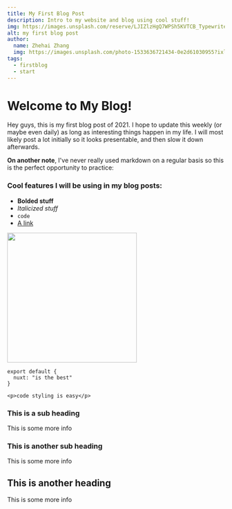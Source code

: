 ```yaml
---
title: My First Blog Post
description: Intro to my website and blog using cool stuff!
img: https://images.unsplash.com/reserve/LJIZlzHgQ7WPSh5KVTCB_Typewriter.jpg?ixlib=rb-1.2.1&auto=format&fit=crop&w=800&q=60
alt: my first blog post
author: 
  name: Zhehai Zhang
  img: https://images.unsplash.com/photo-1533636721434-0e2d61030955?ixlib=rb-1.2.1&ixid=eyJhcHBfaWQiOjEyMDd9&auto=format&fit=crop&w=2550&q=80
tags: 
  - firstblog
  - start
---
```



# Welcome to My Blog!

Hey guys, this is my first blog post of 2021. I hope to update this weekly (or maybe even daily) as long as interesting things happen in my life. I will most likely post a lot initially so it looks presentable, and then slow it down afterwards.

**On another note**, I've never really used markdown on a regular basis so this is the perfect opportunity to practice:

### Cool features I will be using in my blog posts:

* **Bolded stuff**
* *Italicized stuff*
* `code` 
* [A link](https://zhehaizhang.com/blog)

<img src="../../codereach.JPG" height=300></img>
```js[nuxt.config.js]
export default {
  nuxt: "is the best"
}
```
```html[my-first-blog-post.md]
<p>code styling is easy</p>
```

### This is a sub heading
This is some more info

### This is another sub heading
This is some more info

## This is another heading
This is some more info
